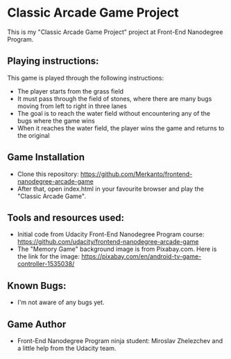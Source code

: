 # Classic Arcade Game Project

This is my "Classic Arcade Game Project" project at Front-End Nanodegree Program.


## Playing instructions:

This game is played through the following instructions:
* The player starts from the grass field
* It must pass through the field of stones, where there are many bugs moving from left to right in three lanes
* The goal is to reach the water field without encountering any of the bugs where the game wins
* When it reaches the water field, the player wins the game and returns to the original


## Game Installation

* Clone this repository: https://github.com/Merkanto/frontend-nanodegree-arcade-game
* After that, open index.html in your favourite browser and play the "Classic Arcade Game".

## Tools and resources used:

* Initial code from Udacity Front-End Nanodegree Program course: https://github.com/udacity/frontend-nanodegree-arcade-game
* The "Memory Game" background image is from Pixabay.com. Here is the link for the image: https://pixabay.com/en/android-tv-game-controller-1535038/


## Known Bugs:

*  I'm not aware of any bugs yet.

## Game Author

* Front-End Nanodegree Program ninja student: Miroslav Zhelezchev and a little help from the Udacity team.
